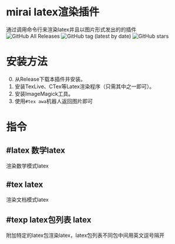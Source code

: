 # mirai latex渲染插件
通过调用命令行来渲染latex并且以图片形式发出的的插件  
![GitHub All Releases](https://img.shields.io/github/downloads/khjxiaogu/MiraiLatexPlugin/total?label=%E4%B8%8B%E8%BD%BD%E9%87%8F&style=social)
![GitHub tag (latest by date)](https://img.shields.io/github/v/tag/khjxiaogu/MiraiLatexPlugin?label=%E5%BD%93%E5%89%8D%E7%89%88%E6%9C%AC)
![GitHub stars](https://img.shields.io/github/stars/khjxiaogu/MiraiLatexPlugin?style=social)
# 安装方法
0. 从Release下载本插件并安装。
1. 安装TexLive、CTex等Latex渲染程序（只需其中之一即可）。
2. 安装ImageMagick工具。
3. 使用`#tex awa`机器人返回图片即可
# 指令
## #latex 数学latex
渲染数学模式latex
## #tex latex
渲染文档模式latex
## #texp latex包列表 latex
附加特定的latex包渲染latex，latex包列表不同包中间用英文逗号隔开
